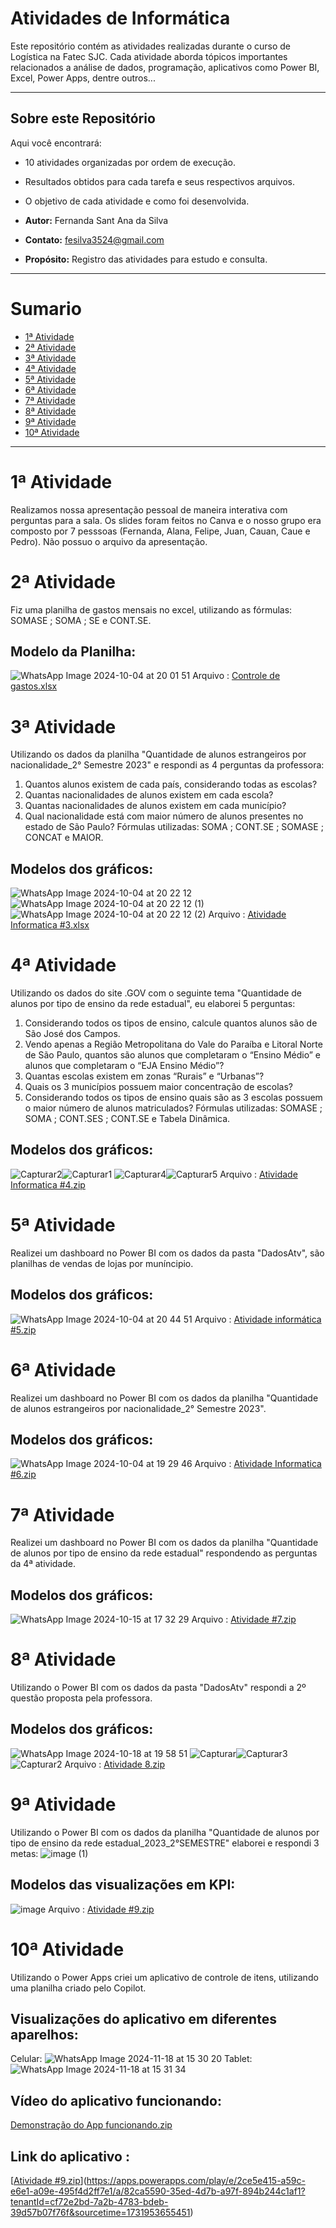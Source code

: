 # Atividades de Informática
Este repositório contém as atividades realizadas durante o curso de Logística na Fatec SJC. Cada atividade aborda tópicos importantes relacionados a análise de dados, programação, aplicativos como Power BI, Excel, Power Apps, dentre outros...

---

## Sobre este Repositório
Aqui você encontrará:
- 10 atividades organizadas por ordem de execução.
- Resultados obtidos para cada tarefa e seus respectivos arquivos.
- O objetivo de cada atividade e como foi desenvolvida.

- **Autor:** Fernanda Sant Ana da Silva
- **Contato:** fesilva3524@gmail.com
- **Propósito:** Registro das atividades para estudo e consulta.

---

# Sumario
- [1ª Atividade](#1ª-atividade)
- [2ª Atividade](#2ª-atividade)
- [3ª Atividade](#3ª-atividade)
- [4ª Atividade](#4ª-atividade)
- [5ª Atividade](#5ª-atividade)
- [6ª Atividade](#6ª-atividade)
- [7ª Atividade](#7ª-atividade)
- [8ª Atividade](#8ª-atividade)
- [9ª Atividade](#9ª-atividade)
- [10ª Atividade](#10ª-atividade)

---

# 1ª Atividade
Realizamos nossa apresentação pessoal de maneira interativa com perguntas para a sala. Os slides foram feitos no Canva e o nosso grupo era composto por 7 pesssoas (Fernanda, Alana, Felipe, Juan, Cauan, Caue e Pedro). Não possuo o arquivo da apresentação.

# 2ª Atividade
Fiz uma planilha de gastos mensais no excel, utilizando as fórmulas: SOMASE ; SOMA ; SE e CONT.SE.
## Modelo da Planilha:
![WhatsApp Image 2024-10-04 at 20 01 51](https://github.com/user-attachments/assets/0cce4aa2-94b3-4488-9f66-bafb9beb9f9d)
Arquivo : [Controle de gastos.xlsx](https://github.com/user-attachments/files/17264378/Controle.de.gastos.xlsx)

# 3ª Atividade
Utilizando os dados da planilha "Quantidade de alunos estrangeiros por nacionalidade_2° Semestre 2023" e respondi as 4 perguntas da professora:
1) Quantos alunos existem de cada país, considerando todas as escolas? 
2) Quantas nacionalidades de alunos existem em cada escola?
3) Quantas nacionalidades de alunos existem em cada município?
4) Qual nacionalidade está com maior número de alunos presentes no estado de São Paulo?
Fórmulas utilizadas: SOMA ; CONT.SE ; SOMASE  ; CONCAT e MAIOR.
## Modelos dos gráficos:
![WhatsApp Image 2024-10-04 at 20 22 12](https://github.com/user-attachments/assets/9bb45f28-9a14-4efb-b51a-575aad1902bc)![WhatsApp Image 2024-10-04 at 20 22 12 (1)](https://github.com/user-attachments/assets/9248d1a1-d1ef-40ce-bc47-cd54cce78dad)![WhatsApp Image 2024-10-04 at 20 22 12 (2)](https://github.com/user-attachments/assets/29524a99-c05a-49b9-aeb8-a8defe075308)
Arquivo : [Atividade Informatica #3.xlsx](https://github.com/user-attachments/files/17264442/Atividade.Informatica.3.xlsx)

# 4ª Atividade
Utilizando os dados do site .GOV com o seguinte tema "Quantidade de alunos por tipo de ensino da rede estadual", eu elaborei 5 perguntas:
1) Considerando todos os tipos de ensino, calcule quantos alunos são de São José dos Campos.
2) Vendo apenas a Região Metropolitana do Vale do Paraíba e Litoral Norte de São Paulo, quantos são alunos que completaram o “Ensino Médio” e alunos que completaram o “EJA Ensino Médio”?
3) Quantas escolas existem em zonas “Rurais” e “Urbanas”?
4) Quais os 3 municípios possuem maior concentração de escolas?
5) Considerando todos os tipos de ensino quais são as 3 escolas possuem o maior número de alunos matriculados?
Fórmulas utilizadas: SOMASE ; SOMA ; CONT.SES ; CONT.SE e Tabela Dinâmica.
## Modelos dos gráficos:
![Capturar2](https://github.com/user-attachments/assets/57638e08-a761-4a0e-b0fa-6ef138653bda)![Capturar1](https://github.com/user-attachments/assets/7e8650c0-25e5-4122-b342-e3fd853c16db)
![Capturar4](https://github.com/user-attachments/assets/61dfbd78-73be-4f7f-92fb-93dd7718a4bc)![Capturar5](https://github.com/user-attachments/assets/7d2c7ac2-7683-4ace-85ca-cb43e95ce13f)
Arquivo : [Atividade Informatica #4.zip](https://github.com/user-attachments/files/17384791/Atividade.Informatica.4.zip)

# 5ª Atividade
Realizei um dashboard no Power BI com os dados da pasta "DadosAtv", são planilhas de vendas de lojas por muníncipio.
## Modelos dos gráficos:
![WhatsApp Image 2024-10-04 at 20 44 51](https://github.com/user-attachments/assets/d35bea24-cea6-440a-8dc3-099b01e90421)
Arquivo : [Atividade informática #5.zip](https://github.com/user-attachments/files/17384786/Atividade.informatica.5.zip)

# 6ª Atividade
Realizei um dashboard no Power BI com os dados da planilha "Quantidade de alunos estrangeiros por nacionalidade_2° Semestre 2023".
## Modelos dos gráficos: 
![WhatsApp Image 2024-10-04 at 19 29 46](https://github.com/user-attachments/assets/00998f88-d9b7-4cea-9f6c-ceae8262cac4)
Arquivo : [Atividade Informatica #6.zip](https://github.com/user-attachments/files/17384784/Atividade.Informatica.6.zip)

# 7ª Atividade
Realizei um dashboard no Power BI com os dados da planilha "Quantidade de alunos por tipo de ensino da rede estadual" respondendo as perguntas da 4ª atividade.
## Modelos dos gráficos: 
![WhatsApp Image 2024-10-15 at 17 32 29](https://github.com/user-attachments/assets/f2c406d6-581e-46b6-96ce-782359cf71ec)
Arquivo : [Atividade #7.zip](https://github.com/user-attachments/files/17384767/Atividade.7.zip)

# 8ª Atividade
Utilizando o Power BI com os dados da pasta "DadosAtv" respondi a 2º questão proposta pela professora.
## Modelos dos gráficos: 
![WhatsApp Image 2024-10-18 at 19 58 51](https://github.com/user-attachments/assets/3df31478-3394-45ee-af3c-d95a5efb8829)
![Capturar](https://github.com/user-attachments/assets/21376d88-3442-43a8-b8fb-6e8e9b050c06)![Capturar3](https://github.com/user-attachments/assets/2cc16393-a1b2-4725-9ee7-f3265b4a0487)
![Capturar2](https://github.com/user-attachments/assets/f23fb657-3d07-4dc6-9128-332ce8563c6d)
Arquivo : [Atividade 8.zip](https://github.com/user-attachments/files/17441536/Atividade.8.zip)

# 9ª Atividade
Utilizando o Power BI com os dados da planilha "Quantidade de alunos por tipo de ensino da rede estadual_2023_2°SEMESTRE" elaborei e respondi 3 metas:
![image (1)](https://github.com/user-attachments/assets/d378c922-e9b5-491b-b4b2-13894a09df2b)

## Modelos das visualizações em KPI: 
![image](https://github.com/user-attachments/assets/3ebe49d5-ff8b-4a93-ac11-60954eb98ac8)
Arquivo : [Atividade #9.zip](https://github.com/user-attachments/files/17595070/Atividade.9.zip)

# 10ª Atividade
Utilizando o Power Apps criei um aplicativo de controle de itens, utilizando uma planilha criado pelo Copilot.
## Visualizações do aplicativo em diferentes aparelhos: 
Celular:
![WhatsApp Image 2024-11-18 at 15 30 20](https://github.com/user-attachments/assets/712f48d9-a4b2-4db0-9627-0ebfaf4d3d62)
Tablet:
![WhatsApp Image 2024-11-18 at 15 31 34](https://github.com/user-attachments/assets/37340f53-13a6-494c-939f-799ae175dc1c)
## Vídeo do aplicativo funcionando: 
[Demonstração do App funcionando.zip](https://github.com/user-attachments/files/17804748/Demonstracao.do.App.funcionando.zip)
## Link do aplicativo : 
[[Atividade #9.zip](https://github.com/user-attachments/files/17595070/Atividade.9.zip)](https://apps.powerapps.com/play/e/2ce5e415-a59c-e6e1-a09e-495f4d2ff7e1/a/82ca5590-35ed-4d7b-a97f-894b244c1af1?tenantId=cf72e2bd-7a2b-4783-bdeb-39d57b07f76f&sourcetime=1731953655451)
